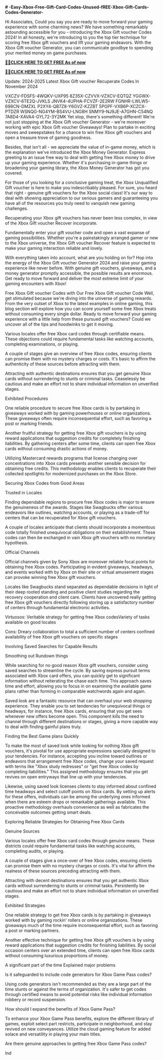 **# -Easy-Xbox-Free-Gift-Card-Codes-Unused-fREE-Xbox-Gift-Cards-Codes-Generator-**

Hi Associates, Could you say you are ready to move forward your gaming experience with some charming news? We have something remarkably astounding accessible for you - introducing the Xbox Gift voucher Codes 2024! In all honesty, we're introducing to you the top tier technique for scoring free Xbox gift vouchers and lift your gaming endeavors. With the Xbox Gift voucher Generator, you can communicate goodbye to spending your merited money on game purchases.

**[🔰💥CLICK HERE TO GET FREE As of now](https://reurl.cc/046G8b)**

**[🔰💥CLICK HERE TO GET FREE As of now](https://reurl.cc/046G8b)**

Update: 2024-2025 Latest Xbox Gift voucher Recuperate Codes In November 2024

VXCZV-FDSFS-4WQKV-UXP95 8Z35X-CZVVX-VZXCV-EQTQZ YGGWX-VZXCV-6TE2Q-JVKLS JNVK4-4UPHA-FCVZF-2E2RW FGNHR-LWLW5-698CN-DMZXL P2XY4-QB7Z8-Y6GVZ-KZZBT 5PGPF-VXB6P-XCZCX-PTDZR WSNQG-NG4YM-BS4VU-LNG8H SNMY9-NJ9JE-A7GHN-C54NQ 7A8D4-XAVA4-GYL72-3Y2MK Yet stop, there's something different! We're not just stopping at the Xbox Gift voucher Generator - we're moreover working with epic Xbox Gift voucher Giveaways! Plan to partake in exciting moves and sweepstakes for a chance to win free Xbox gift vouchers and open a treasure trove of gaming goodness.

Besides, that isn't all - we appreciate the value of in-game money, which is the explanation we've introduced the Xbox Money Generator. Express greeting to an issue free way to deal with getting free Xbox money to drive up your gaming experience. Whether it's purchasing in-game things or broadening your gaming library, the Xbox Money Generator has got you covered.

For those of you looking for a conclusive gaming treat, the Xbox Unqualified Gift voucher is here to make you indescribably pleased. For sure, you heard that right - genuine gift vouchers for the Xbox social class! It's our way to deal with showing appreciation to our serious gamers and guaranteeing you have all of the resources you truly need to vanquish new gaming challenges.

Recuperating your Xbox gift vouchers has never been less complex, in view of the Xbox Gift voucher Recover incorporate.

Fundamentally enter your gift voucher code and open a vast expanse of gaming possibilities. Whether you're a painstakingly arranged gamer or new to the Xbox universe, the Xbox Gift voucher Recover feature is expected to make your gaming interaction reliable and lovely.

With everything taken into account, what are you holding on for? Hop into the energy of the Xbox Gift voucher Generator 2024 and raise your gaming experience like never before. With genuine gift vouchers, giveaways, and a money generator promptly accessible, the possible results are enormous. Get ready to move forward and deliver the most extreme limit of your gaming encounters with Xbox!

Free Xbox Gift voucher Codes with Our Free Xbox Gift voucher Code Well, get stimulated because we're diving into the universe of gaming rewards. From the very outset of Xbox to the latest examples in online gaming, this blog section will explore how you can score yourself some free Xbox treats without consuming every single dollar. Ready to move forward your gaming experience with a little help from these pursued gift vouchers? Could we uncover all of the tips and hoodwinks to get it moving.

Various locales offer free Xbox card codes through certifiable means. These objections could require fundamental tasks like watching accounts, completing examinations, or playing.

A couple of stages give an overview of free Xbox codes, ensuring clients can promise them with no mystery charges or costs. It's basic to affirm the authenticity of these sources before attracting with them.

Attracting with authentic destinations ensures that you get genuine Xbox cards without surrendering to stunts or criminal tasks. Ceaselessly be cautious and make an effort not to share individual information on unverified stages.

Exhibited Procedures

One reliable procedure to secure free Xbox cards is by partaking in giveaways worked with by gaming powerhouses or online organizations. These giveaways often require inconsequential effort, such as favoring a post or marking friends.

Another fruitful strategy for getting free Xbox gift vouchers is by using reward applications that suggestion credits for completely finishing liabilities. By gathering centers after some time, clients can open free Xbox cards without consuming drastic actions of money.

Utilizing Mastercard rewards programs that license changing over concentrations into Xbox cards presents another sensible decision for obtaining free credits. This methodology enables clients to recuperate their collected spotlights for modernized purchases on the Xbox Store.

Securing Xbox Codes from Good Areas

Trusted in Locales

Finding dependable regions to procure free Xbox codes is major to ensure the genuineness of the awards. Stages like Swagbucks offer various endeavors like outlines, watching accounts, or playing as a trade-off for centers that can be recuperated for Xbox gift vouchers.

A couple of locales anticipate that clients should incorporate a momentous code totally finished unequivocal obligations on their establishment. These codes can then be exchanged in vain Xbox gift vouchers with no monetary hypothesis.

Official Channels

Official channels given by Sony Xbox are moreover reliable focal points for obtaining free Xbox codes. Participating in evident giveaways, headways, and events worked with by Xbox on their site or virtual amusement stages can provoke winning free Xbox gift vouchers.

Locales like Swagbucks stand separated as dependable decisions in light of their deep rooted standing and positive client studies regarding the recovery cooperation and client care. Clients have uncovered really getting free Xbox gift vouchers directly following storing up a satisfactory number of centers through fundamental electronic activities.

Virtuosos: Veritable strategy for getting free Xbox codesVariety of tasks available on good locales

Cons: Dreary collaboration to total a sufficient number of centers confined availability of free Xbox gift vouchers on specific stages

Involving Saved Searches for Capable Results

Smoothing out Rundown things

While searching for no good reason Xbox gift vouchers, consider using saved searches to streamline the cycle. By saving express pursuit terms associated with Xbox card offers, you can quickly get to significant information without reiterating the chase each time. This approach saves time and effort, allowing you to focus in on examining the available game plans rather than forming in comparable watchwords again and again.

Saved look are a fantastic resource that can overhaul your web shopping experience. They enable you to set tendencies for unequivocal things or headways, for instance, free Xbox cards, ensuring that you get sees whenever new offers become open. This component kills the need to channel through different destinations or stages, giving a more capable way to deal with finding gainful plans truly.

Finding the Best Game plans Quickly

To make the most of saved look while looking for nothing Xbox gift vouchers, it's pivotal for use appropriate expressions specially designed to your tendencies. For instance, accepting you incline toward outlines or endeavors that arrangement free Xbox codes, change your saved request with terms like "Xbox study redresses" or "get free Xbox codes by completing liabilities." This assigned methodology ensures that you get revives on open entryways that line up with your tendencies.

Likewise, using saved look licenses clients to stay informed about confined time headways and select cutoff points on Xbox cards. By setting up alerts for these offers, individuals can be among the underlying ones informed when there are esteem drops or remarkable gatherings available. This proactive methodology overhauls convenience as well as fabricates the conceivable outcomes getting smart deals.

Exploring Reliable Strategies for Obtaining Free Xbox Cards

Genuine Sources

Various locales offer free Xbox card codes through genuine means. These districts could require fundamental tasks like watching accounts, completing audits, or playing.

A couple of stages give a once-over of free Xbox codes, ensuring clients can promise them with no mystery charges or costs. It's vital for affirm the realness of these sources preceding attracting with them.

Attracting with decent destinations ensures that you get authentic Xbox cards without surrendering to stunts or criminal tasks. Persistently be cautious and make an effort not to share individual information on unverified stages.

Exhibited Strategies

One reliable strategy to get free Xbox cards is by partaking in giveaways worked with by gaming rockin' rollers or online organizations. These giveaways much of the time require inconsequential effort, such as favoring a post or marking partners.

Another effective technique for getting free Xbox gift vouchers is by using reward applications that suggestion credits for finishing liabilities. By social occasion centers over an extended time, clients can open free Xbox cards without consuming luxurious proportions of money.

A significant part of the time Explained major problems

Is it safeguarded to include code generators for Xbox Game Pass codes?

Using code generators isn't recommended as they are a large part of the time stunts or against the terms of organization. It's safer to get codes through certified means to avoid potential risks like individual information robbery or record suspension.

How should I expand the benefits of Xbox Game Pass?

To enhance your Xbox Game Pass benefits, explore the different library of games, exploit select part restricts, participate in neighborhood, and stay revived on new conveyances. Utilize the cloud gaming feature for added solace and versatility in playing your main titles.

Are there genuine approaches to getting free Xbox Game Pass codes?

Ind
